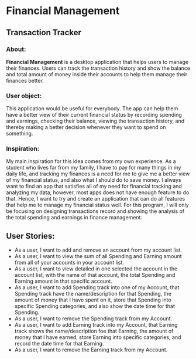 # Financial Management

## Transaction Tracker

### About:
**Financial Management** is a desktop application that helps users to manage their finances. 
Users can track the transaction history and show the balance and total amount of money inside 
their accounts to help them manage their finances better.

### User object:
This application would be useful for everybody. The app can help them have a better view of
their current financial status by recording spending and earnings, checking their balance, 
viewing the transaction history, and thereby making a better decision whenever they want 
to spend on something.

### Inspiration:
My main inspiration for this idea comes from my own experience. As a student who lives far
from my family, I have to pay for many things in my daily life, and tracking my finances
is a need for me to give me a better view of my financial status, and also what I should
do to save money. I always want to find an app that satisfies all of my need for financial
tracking and analyzing my data, however, most apps does not have enough feature to do that. 
Hence, I want to try and create an application that can do all features that help me to 
manage my financial status well. For this program, I will only be focusing on designing 
transactions record and showing the analysis of the total spending and earnings in finance 
management.

## User Stories:
- As a user, I want to add and remove an account from my account list.
- As a user, I want to view the sum of all Spending and Earning amount from all of your accounts in your account list.
- As a user, I want to view detailed in one selected the account in the account list, with the name of
that account, the total Spending and Earning amount in that specific account.
- As a user, I want to add Spending track into one of my Account, that Spending track have the name/description for that 
Spending, the amount of money that I have spent on it, store that Spending into specific Spending categories, and also 
show the date time for that Spending.
- As a user, I want to remove the Spending track from my Account.
- As a user, I want to add Earning track into my Account, that Earning track shows the name/description foe that Earning,
the amount of money that I have earned, store Earning into specific categories, and record the date time for that 
Earning.
- As a user, I want to remove the Earning track from my Account.


